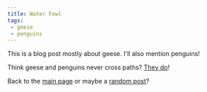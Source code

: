 ```yaml
---
title: Water Fowl
tags: 
 - geese
 - penguins 
---
```


This is a blog post mostly about geese. I'll also mention penguins!

Think geese and penguins never cross paths? [They do](https://www.flickr.com/photos/paulbjones/30740646324/in/photolist-NQrRaw-g9ajn8-9tkPqD-okih56-bcaCke-ijeXF3-ay9fMC-dT7HjA-kC9Fo8-4GRuak-g9eYFB-g93bLb-5ViukQ-g935KK-pY3J1t-4GVA7u-g9fGaB-pXVepo-g9f4FL-dy8Z1o-g92eyi-6gAcry-RCDoov-P5MjKC-4JjjA3-2isn6Xz-2isjsKe-2isju8Q-4jWAeC-2hNG7Lz-QEiapX-2dFLW93-TKsjaC-dy3vrV-kC6qyV-5LE7qn-2isjt9R-23WsZBT-2dGHWEd-JbhdLa-QmU4Ug-dTaC-4tbcwN-2dFLTTb-2eMHw8M-2iH6i8E-Ji8oKZ-2hbxQo2-R3hfDR-2doXKTz)!

Back to the [main page](/) or maybe a [random post](/random)? 

